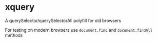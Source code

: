 # xquery
A querySelector/querySelectorAll polyfill for old browsers

For testing on modern browsers use `document.find` and `document.findAll` methods
